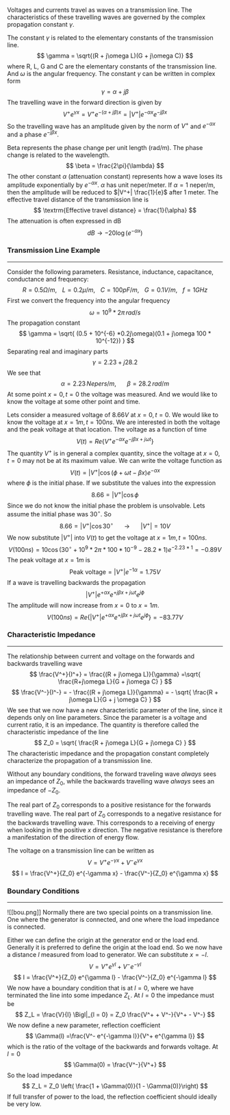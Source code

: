 Voltages and currents travel as waves on a transmission line. The characteristics of these travelling waves are governed by the complex propagation constant $\gamma$. 

The constant $\gamma$ is related to the elementary constants of the transmission line.
$$ \gamma = \sqrt{(R + j\omega L)(G + j\omega C)} $$
where R, L, G and C are the elementary constants of the transmission line. And $\omega$ is the angular frequency. The constant $\gamma$ can be written in complex form
$$ \gamma = \alpha + j \beta $$
The travelling wave in the forward direction is given by
$$ V^+ e^{\gamma x} = V^+ e^{-(\alpha + j \beta)x} = |V^+| e^{-\alpha x} e^{-j \beta x}$$
So the travelling wave has an amplitude given by the norm of $V^+$ and $e^{-\alpha x}$ and a phase $e^{-j\beta x}$.

Beta represents the phase change per unit length (rad/m).  The phase change is related to the wavelength.
$$ \beta = \frac{2\pi}{\lambda} $$
The other constant $\alpha$ (attenuation constant) represents how a wave loses its amplitude exponentially by $e^{-\alpha x}$.  $\alpha$ has unit neper/meter. If $\alpha = 1$ neper/m, then the amplitude will be reduced to $|V^+| \frac{1}{e}$ after 1 meter. The effective travel distance of the transmission line is 
$$ \textrm{Effective travel distance} =  \frac{1}{\alpha} $$
The attenuation is often expressed in dB
$$ dB \to - 20 \log(e^{-\alpha x}) $$
### Transmission Line Example
---
Consider the following parameters. Resistance, inductance, capacitance, conductance and frequency:
$$ R = 0.5 \Omega/m, \hspace{10pt} L = 0.2 \mu/m, \hspace{10pt} C = 100 pF/m, \hspace{10pt} G = 0.1 V/m, \hspace{10pt} f = 1 GHz $$
First we convert the frequency into the angular frequency
$$ \omega = 10^9 * 2\pi \, rad/s $$
The propagation constant
$$ \gamma = \sqrt{ (0.5 + 10^{-6} *0.2j\omega)(0.1 + j\omega 100 * 10^{-12}) } $$
Separating real and imaginary parts
$$ \gamma = 2.23 + j28.2 $$
We see that
$$ \alpha = 2.23 \, Nepers/m, \hspace{20pt} \beta = 28.2 \, rad/m $$
At some point $x = 0, t = 0$ the voltage was measured. And we would like to know the voltage at some other point and time. 

Lets consider a measured voltage of $8.66V$ at $x = 0, t = 0$. We would like to know the voltage at $x = 1m, t = 100ns$. We are interested in both the voltage and the peak voltage at that location. The voltage as a function of time
$$ V(t) = Re\{ V^+ e^{-\alpha x} e^{-j\beta x + j\omega t} \} $$
The quantity $V^+$ is in general a complex quantity, since the voltage at $x = 0, t = 0$ may not be at its maximum value. We can write the voltage function as
$$ V(t) = |V^+| \cos(\phi + \omega t - \beta x) e^{-\alpha x} $$
where $\phi$ is the initial phase. If we substitute the values into the expression
$$ 8.66 = |V^+| \cos \phi $$
Since we do not know the initial phase the problem is unsolvable. Lets assume the initial phase was $30^\circ$. So
$$ 8.66 = |V^+| \cos 30^\circ \hspace{20pt} \to \hspace{20pt} |V^+| = 10V $$
We now substitute $|V^+|$ into $V(t)$ to get the voltage at $x = 1m, t = 100ns$. 
$$ V(100ns) = 10 \cos(30^\circ + 10^9 *2\pi *100 * 10^{-9} - 28.2 *1) e^{-2.23 * 1} = -0.89 V $$
The peak voltage at $x=1m$ is
$$ \textrm{Peak voltage} = |V^+| e^{-1\alpha } = 1.75V $$
If a wave is travelling backwards the propagation
$$ |V^+| e^{+\alpha x} e^{+j\beta x + j\omega t} e^{j\phi} $$
The amplitude will now increase from $x=0$ to $x=1m$. 
$$ V(100ns) = Re\{ |V^+| e^{+\alpha x} e^{+j\beta x + j\omega t} e^{j\phi} \}  = -83.77V$$
### Characteristic Impedance
---
The relationship between current and voltage on the forwards and backwards travelling wave
$$ \frac{V^+}{I^+} = \frac{(R + j\omega L)}{\gamma} =\sqrt{ \frac{R+j\omega L}{G + j\omega C} } $$
$$ \frac{V^-}{I^-} = - \frac{(R + j\omega L)}{\gamma} = - \sqrt{ \frac{R + j\omega L}{G + j \omega C} } $$
We see that we now have a new characteristic parameter of the line, since it depends only on line parameters. Since the parameter is a voltage and current ratio, it is an impedance. The quantity is therefore called the characteristic impedance of the line
$$ Z_0 = \sqrt{ \frac{R + j\omega L}{G + j\omega C} } $$
The characteristic impedance and the propagation constant completely characterize the propagation of a transmission line. 

Without any boundary conditions, the forward traveling wave *always* sees an impedance of $Z_0$, while the backwards travelling wave *always* sees an impedance of $-Z_0$. 

The real part of $Z_0$ corresponds to a positive resistance for the forwards travelling wave. The real part of $Z_0$ corresponds to a negative resistance for the backwards travelling wave. This corresponds to a receiving of energy when looking in the positive $x$ direction. The negative resistance is therefore a manifestation of the direction of energy flow.

The voltage on a transmission line can be written as
$$ V = V^+ e^{-\gamma x} + V^- e^{\gamma x} $$
$$ I = \frac{V^+}{Z_0} e^{-\gamma x} - \frac{V^-}{Z_0} e^{\gamma x} $$
### Boundary Conditions
---
![[bou.png]]
Normally there are two special points on a transmission line. One where the generator is connected, and one where the load impedance is connected. 

Either we can define the origin at the generator end or the load end. Generally it is preferred to define the origin at the load end. So we now have a distance $l$ measured from load to generator. We can substitute $x = -l$. 
$$ V = V^+ e^{\gamma l} + V^- e^{-\gamma l} $$
$$ I = \frac{V^+}{Z_0} e^{\gamma l} - \frac{V^-}{Z_0} e^{-\gamma l} $$
We now have a boundary condition that is at $l = 0$, where we have terminated the line into some impedance $Z_L$. At $l = 0$ the impedance must be
$$ Z_L = \frac{V}{I} \Bigl|_{l = 0} = Z_0 \frac{V^+ + V^-}{V^+ - V^-} $$
We now define a new parameter, reflection coefficient
$$ \Gamma(l) =\frac{V^- e^{-\gamma l}}{V^+ e^{\gamma l}} $$
which is the ratio of the voltage of the backwards and forwards voltage. At $l = 0$
$$ \Gamma(0) = \frac{V^-}{V^+} $$
So the load impedance
$$ Z_L = Z_0 \left( \frac{1 + \Gamma(0)}{1 - \Gamma(0)}\right) $$
If full transfer of power to the load, the reflection coefficient should ideally be very low. 












